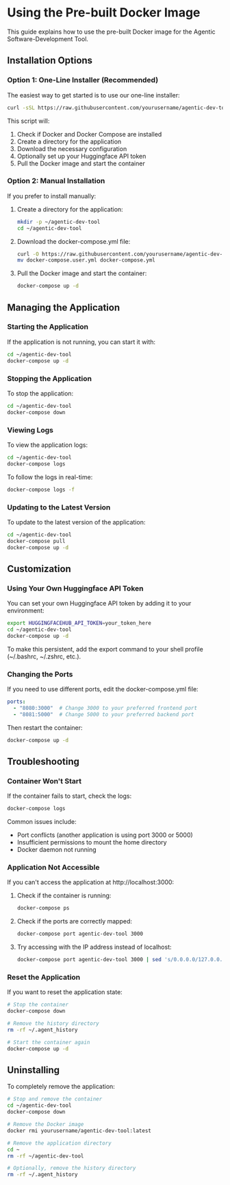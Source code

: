 # Using the Pre-built Docker Image

This guide explains how to use the pre-built Docker image for the Agentic Software-Development Tool.

## Installation Options

### Option 1: One-Line Installer (Recommended)

The easiest way to get started is to use our one-line installer:

```bash
curl -sSL https://raw.githubusercontent.com/yourusername/agentic-dev-tool/main/install.sh | bash
```

This script will:
1. Check if Docker and Docker Compose are installed
2. Create a directory for the application
3. Download the necessary configuration
4. Optionally set up your Huggingface API token
5. Pull the Docker image and start the container

### Option 2: Manual Installation

If you prefer to install manually:

1. Create a directory for the application:
   ```bash
   mkdir -p ~/agentic-dev-tool
   cd ~/agentic-dev-tool
   ```

2. Download the docker-compose.yml file:
   ```bash
   curl -O https://raw.githubusercontent.com/yourusername/agentic-dev-tool/main/docker-compose.user.yml
   mv docker-compose.user.yml docker-compose.yml
   ```

3. Pull the Docker image and start the container:
   ```bash
   docker-compose up -d
   ```

## Managing the Application

### Starting the Application

If the application is not running, you can start it with:

```bash
cd ~/agentic-dev-tool
docker-compose up -d
```

### Stopping the Application

To stop the application:

```bash
cd ~/agentic-dev-tool
docker-compose down
```

### Viewing Logs

To view the application logs:

```bash
cd ~/agentic-dev-tool
docker-compose logs
```

To follow the logs in real-time:

```bash
docker-compose logs -f
```

### Updating to the Latest Version

To update to the latest version of the application:

```bash
cd ~/agentic-dev-tool
docker-compose pull
docker-compose up -d
```

## Customization

### Using Your Own Huggingface API Token

You can set your own Huggingface API token by adding it to your environment:

```bash
export HUGGINGFACEHUB_API_TOKEN=your_token_here
cd ~/agentic-dev-tool
docker-compose up -d
```

To make this persistent, add the export command to your shell profile (~/.bashrc, ~/.zshrc, etc.).

### Changing the Ports

If you need to use different ports, edit the docker-compose.yml file:

```yaml
ports:
  - "8080:3000"  # Change 3000 to your preferred frontend port
  - "8081:5000"  # Change 5000 to your preferred backend port
```

Then restart the container:

```bash
docker-compose up -d
```

## Troubleshooting

### Container Won't Start

If the container fails to start, check the logs:

```bash
docker-compose logs
```

Common issues include:
- Port conflicts (another application is using port 3000 or 5000)
- Insufficient permissions to mount the home directory
- Docker daemon not running

### Application Not Accessible

If you can't access the application at http://localhost:3000:

1. Check if the container is running:
   ```bash
   docker-compose ps
   ```

2. Check if the ports are correctly mapped:
   ```bash
   docker-compose port agentic-dev-tool 3000
   ```

3. Try accessing with the IP address instead of localhost:
   ```bash
   docker-compose port agentic-dev-tool 3000 | sed 's/0.0.0.0/127.0.0.1/'
   ```

### Reset the Application

If you want to reset the application state:

```bash
# Stop the container
docker-compose down

# Remove the history directory
rm -rf ~/.agent_history

# Start the container again
docker-compose up -d
```

## Uninstalling

To completely remove the application:

```bash
# Stop and remove the container
cd ~/agentic-dev-tool
docker-compose down

# Remove the Docker image
docker rmi yourusername/agentic-dev-tool:latest

# Remove the application directory
cd ~
rm -rf ~/agentic-dev-tool

# Optionally, remove the history directory
rm -rf ~/.agent_history
```